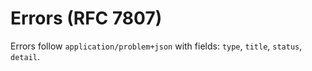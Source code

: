 <!-- SPDX-License-Identifier: Apache-2.0 -->
# Errors (RFC 7807)

Errors follow `application/problem+json` with fields: `type`, `title`, `status`, `detail`.
